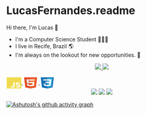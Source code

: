 # LucasFernandes.readme
Hi there, I'm Lucas 🤙

- I'm a Computer Science Student 👨🏽‍💻
- I live in Recife, Brazil 🌎
- I'm always on the lookout for new opportunities. 🔬

<div align="center">
  <a href="[https://github.com/lucasfernandes27]">
  <img height="180em" src="https://github-readme-stats.vercel.app/api?username=lucasfernandes27&show_icons=true&theme=dark&include_all_commits=true&count_private=true"/>
  <img height="180em" src="https://github-readme-stats.vercel.app/api/top-langs/?username=lucasfernandes27&layout=compact&langs_count=7&theme=dark"/>
</div>
  <div style="display: inline_block"><br>
  <img align="center" alt="Rafa-Js" height="30" width="40" src="https://raw.githubusercontent.com/devicons/devicon/master/icons/javascript/javascript-plain.svg">
  <img align="center" alt="Rafa-HTML" height="30" width="40" src="https://raw.githubusercontent.com/devicons/devicon/master/icons/html5/html5-original.svg">
  <img align="center" alt="Rafa-CSS" height="30" width="40" src="https://raw.githubusercontent.com/devicons/devicon/master/icons/css3/css3-original.svg">
</div>
  
<div align="center">  
  <a href="https://discord.gg" target="_blank"><img src="https://img.shields.io/badge/Discord-7289DA?style=for-the-badge&logo=discord&logoColor=white" target="_blank"></a> 
  <a href = "mailto:fernades.lucas.work@gmail.com"><img src="https://img.shields.io/badge/-Gmail-%23333?style=for-the-badge&logo=gmail&logoColor=red" target="_blank"></a>
  <a href="[https://www.linkedin.com/in/lucas-fernandes-de-almeida-silva-724a4b20a/]" target="_blank"><img src="https://img.shields.io/badge/-LinkedIn-%230077B5?style=for-the-badge&logo=linkedin&logoColor=white" target="_blank"></a>
 

  </div>
  
  [![Ashutosh's github activity graph](https://activity-graph.herokuapp.com/graph?username=lucasfernandes27&bg_color=111327&color=ffffff&line=0b2ee0&point=05c5eb&area=true&hide_border=true)](https://github.com/ashutosh00710/github-readme-activity-graph)

